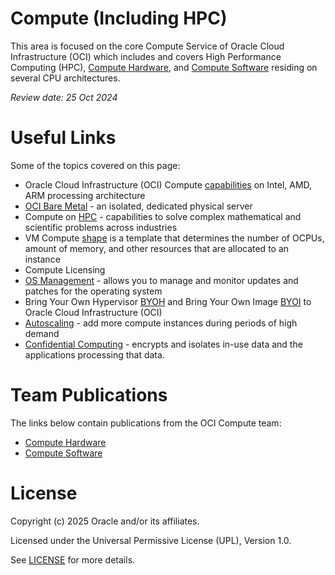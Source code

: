 # Compute (Including HPC)

This area is focused on the core Compute Service of Oracle Cloud Infrastructure (OCI) which includes and covers High Performance Computing (HPC), [Compute Hardware](https://github.com/oracle-devrel/technology-engineering/tree/main/cloud-infrastructure/compute-including-hpc/compute-hardware), and [Compute Software](https://github.com/oracle-devrel/technology-engineering/tree/main/cloud-infrastructure/compute-including-hpc/compute-software) residing on several CPU architectures.



<i>Review date: 25 Oct 2024</I>

# Useful Links

Some of the topics covered on this page:

- Oracle Cloud Infrastructure (OCI) Compute [capabilities](https://www.oracle.com/cloud/compute/) on Intel, AMD, ARM processing architecture
- [OCI Bare Metal](https://www.oracle.com/cloud/compute/bare-metal/) - an isolated, dedicated physical server
- Compute on [HPC](https://www.oracle.com/cloud/hpc/) - capabilities to solve complex mathematical and scientific problems across industries
- VM Compute [shape](https://docs.oracle.com/en-us/iaas/Content/Compute/References/computeshapes.htm) is a template that determines the number of OCPUs, amount of memory, and other resources that are allocated to an instance
- Compute Licensing
- [OS Management](https://docs.oracle.com/en-us/iaas/os-management/home.htm) - allows you to manage and monitor updates and patches for the operating system
- Bring Your Own Hypervisor [BYOH](https://docs.oracle.com/en-us/iaas/Content/Compute/References/bringyourownimage.htm) and Bring Your Own Image [BYOI](https://docs.oracle.com/en-us/iaas/Content/Compute/References/bringyourownimage.htm) to Oracle Cloud Infrastructure (OCI)
- [Autoscaling](https://docs.oracle.com/en-us/iaas/Content/Compute/Tasks/autoscalinginstancepools.htm) - add more compute instances during periods of high demand 
- [Confidential Computing](https://docs.oracle.com/en-us/iaas/Content/Compute/References/confidential_compute.htm) - encrypts and isolates in-use data and the applications processing that data.

# Team Publications

The links below contain publications from the OCI Compute team:
- [Compute Hardware](https://github.com/oracle-devrel/technology-engineering/tree/main/cloud-infrastructure/compute-including-hpc/compute-hardware)
- [Compute Software](https://github.com/oracle-devrel/technology-engineering/tree/main/cloud-infrastructure/compute-including-hpc/compute-software)

# License

Copyright (c) 2025 Oracle and/or its affiliates.

Licensed under the Universal Permissive License (UPL), Version 1.0.

See [LICENSE](https://github.com/oracle-devrel/technology-engineering/blob/main/LICENSE) for more details.
